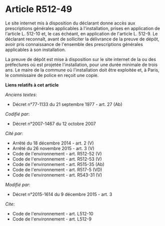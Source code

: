 # Article R512-49

Le site internet mis à disposition du déclarant donne accès aux prescriptions générales applicables à l'installation, prises
en application de l'article L. 512-10 et, le cas échéant, en application de l'article L. 512-9. Le déclarant reconnaît, avant
de solliciter la délivrance de la preuve de dépôt, avoir pris connaissance de l'ensemble des prescriptions générales
applicables à son installation. 

La preuve de dépôt est mise à disposition sur le site internet de la ou des préfectures où est projetée l'installation, pour
une durée minimale de trois ans. Le maire de la commune où l'installation doit être exploitée et, à Paris, le commissaire de
police en reçoit une copie.

**Liens relatifs à cet article**

_Anciens textes_:

  - Décret n°77-1133 du 21 septembre 1977 - art. 27 (Ab)

_Codifié par_:

  - Décret n°2007-1467 du 12 octobre 2007

_Cité par_:

  - Arrêté du 18 décembre 2014 - art. 2 (V)
  - Arrêté du 26 novembre 2015 - art. 3 (V)
  - Code de l'environnement - art. R512-52 (V)
  - Code de l'environnement - art. R512-53 (V)
  - Code de l'environnement - art. R515-35 (Ab)
  - Code de l'environnement - art. R517-5 (VD)
  - Code de l'environnement - art. R543-31 (V)

_Modifié par_:

  - Décret n°2015-1614 du 9 décembre 2015 - art. 3

_Cite_:

  - Code de l'environnement - art. L512-10
  - Code de l'environnement - art. L512-9
